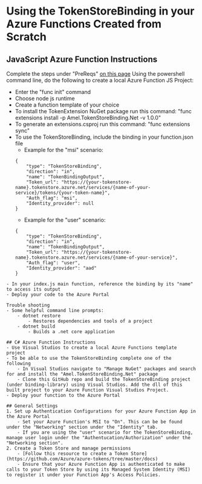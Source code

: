 # Using the TokenStoreBinding in your Azure Functions Created from Scratch 

## JavaScript Azure Function Instructions 
Complete the steps under "PreReqs" [on this page](https://docs.microsoft.com/en-us/azure/azure-functions/functions-create-first-azure-function-azure-cli)
Using the powershell command line, do the following to create a local Azure Function JS Project:
- Enter the "func init" command
- Choose node js runtime 
- Create a function template of your choice 
- To install the TokenExtension NuGet package run this command: "func extensions install -p Amel.TokenStoreBinding.Net -v 1.0.0"
- To generate an extensions.csproj run this command: "func extensions sync"
- To use the TokenStoreBinding, include the binding in your function.json file 
    - Example for the "msi" scenario:
    ``` 
    {
        "type": "TokenStoreBinding",
        "direction": "in",
        "name": "TokenBindingOutput",
        "Token_url": "https://{your-tokenstore-name}.tokenstore.azure.net/services/{name-of-your-service}/tokens/{your-token-name}",
        "Auth_flag": "msi", 
        "Identity_provider": null
    }
    ```
    - Example for the "user" scenario:
    ```
    {
        "type": "TokenStoreBinding",
        "direction": "in",
        "name": "TokenBindingOutput",
        "Token_url": "https://{your-tokenstore-name}.tokenstore.azure.net/services/{name-of-your-service}",
        "Auth_flag": "user", 
        "Identity_provider": "aad"
    }
```
- In your index.js main function, reference the binding by its "name" to access its output 
- Deploy your code to the Azure Portal 

Trouble shooting 
- Some helpful command line prompts:
    - dotnet restore
        - Restores dependencies and tools of a project
    - dotnet build 
        - Builds a .net core application 

## C# Azure Function Instructions 
- Use Visual Studios to create a local Azure Functions template project 
- To be able to use the TokenStoreBinding complete one of the following 
    - In Visual Studios navigate to "Manage NuGet" packages and search for and install the "Amel.TokenStoreBinding.Net" package 
    - Clone this GitHub repo and build the TokenStoreBinding project (under binding-library) using Visual Studios. Add the dll of this built project to your Azure Function Visual Studios Project. 
- Deploy your function to the Azure Portal 

## General Settings 
1. Set up Authentication Configurations for your Azure Function App in the Azure Portal 
    - Set your Azure Function's MSI to "On". This can be be found under the "Networking" section under the "Identity" tab. 
    - If you are using the "user" scenario for the TokenStoreBinding, manage user login under the "Authentucation/Authorization" under the "Networking section". 
2. Create a Token Store and manage permissions 
    - [Follow this resource to create a Token Store](https://github.com/Azure/azure-tokens/tree/master/docs)
    - Ensure that your Azure Function App is authenticated to make calls to your Token Store by using its Managed System Identity (MSI) to register it under your Function App's Access Policies. 